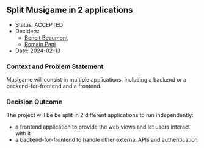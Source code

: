 ## Split Musigame in 2 applications

* Status: ACCEPTED
* Deciders:
  * [Benoit Beaumont](mailto:benoit.beaumont97@gmail.com)
  * [Romain Pani](mailto:romainpanii@gmail.com)
* Date: 2024-02-13

### Context and Problem Statement

Musigame will consist in multiple applications, including a backend or a backend-for-frontend and a frontend.

### Decision Outcome

The project will be be split in 2 different applications to run independently:

* a frontend application to provide the web views and let users interact with it
* a backend-for-frontend to handle other external APIs and authentication
